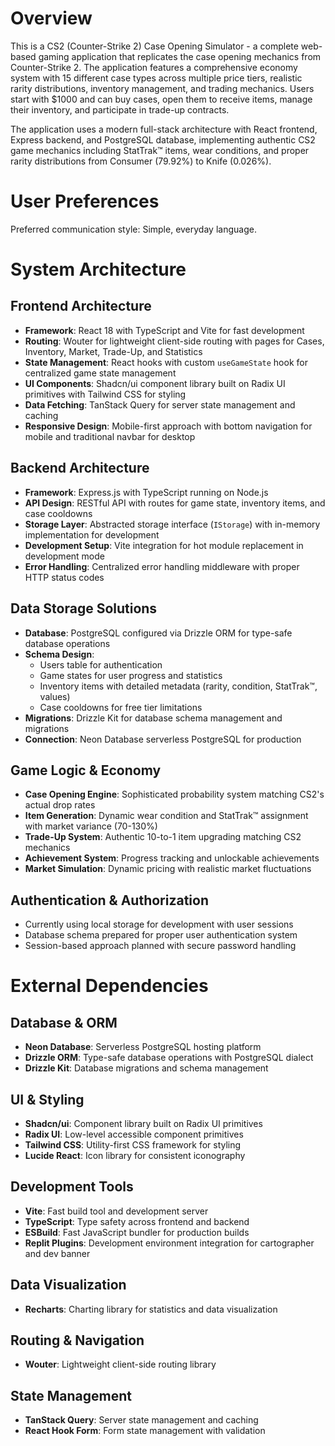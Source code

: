 # Overview

This is a CS2 (Counter-Strike 2) Case Opening Simulator - a complete web-based gaming application that replicates the case opening mechanics from Counter-Strike 2. The application features a comprehensive economy system with 15 different case types across multiple price tiers, realistic rarity distributions, inventory management, and trading mechanics. Users start with $1000 and can buy cases, open them to receive items, manage their inventory, and participate in trade-up contracts.

The application uses a modern full-stack architecture with React frontend, Express backend, and PostgreSQL database, implementing authentic CS2 game mechanics including StatTrak™ items, wear conditions, and proper rarity distributions from Consumer (79.92%) to Knife (0.026%).

# User Preferences

Preferred communication style: Simple, everyday language.

# System Architecture

## Frontend Architecture
- **Framework**: React 18 with TypeScript and Vite for fast development
- **Routing**: Wouter for lightweight client-side routing with pages for Cases, Inventory, Market, Trade-Up, and Statistics
- **State Management**: React hooks with custom `useGameState` hook for centralized game state management
- **UI Components**: Shadcn/ui component library built on Radix UI primitives with Tailwind CSS for styling
- **Data Fetching**: TanStack Query for server state management and caching
- **Responsive Design**: Mobile-first approach with bottom navigation for mobile and traditional navbar for desktop

## Backend Architecture
- **Framework**: Express.js with TypeScript running on Node.js
- **API Design**: RESTful API with routes for game state, inventory items, and case cooldowns
- **Storage Layer**: Abstracted storage interface (`IStorage`) with in-memory implementation for development
- **Development Setup**: Vite integration for hot module replacement in development mode
- **Error Handling**: Centralized error handling middleware with proper HTTP status codes

## Data Storage Solutions
- **Database**: PostgreSQL configured via Drizzle ORM for type-safe database operations
- **Schema Design**: 
  - Users table for authentication
  - Game states for user progress and statistics
  - Inventory items with detailed metadata (rarity, condition, StatTrak™, values)
  - Case cooldowns for free tier limitations
- **Migrations**: Drizzle Kit for database schema management and migrations
- **Connection**: Neon Database serverless PostgreSQL for production

## Game Logic & Economy
- **Case Opening Engine**: Sophisticated probability system matching CS2's actual drop rates
- **Item Generation**: Dynamic wear condition and StatTrak™ assignment with market variance (70-130%)
- **Trade-Up System**: Authentic 10-to-1 item upgrading matching CS2 mechanics
- **Achievement System**: Progress tracking and unlockable achievements
- **Market Simulation**: Dynamic pricing with realistic market fluctuations

## Authentication & Authorization
- Currently using local storage for development with user sessions
- Database schema prepared for proper user authentication system
- Session-based approach planned with secure password handling

# External Dependencies

## Database & ORM
- **Neon Database**: Serverless PostgreSQL hosting platform
- **Drizzle ORM**: Type-safe database operations with PostgreSQL dialect
- **Drizzle Kit**: Database migrations and schema management

## UI & Styling
- **Shadcn/ui**: Component library built on Radix UI primitives
- **Radix UI**: Low-level accessible component primitives
- **Tailwind CSS**: Utility-first CSS framework for styling
- **Lucide React**: Icon library for consistent iconography

## Development Tools
- **Vite**: Fast build tool and development server
- **TypeScript**: Type safety across frontend and backend
- **ESBuild**: Fast JavaScript bundler for production builds
- **Replit Plugins**: Development environment integration for cartographer and dev banner

## Data Visualization
- **Recharts**: Charting library for statistics and data visualization

## Routing & Navigation
- **Wouter**: Lightweight client-side routing library

## State Management
- **TanStack Query**: Server state management and caching
- **React Hook Form**: Form state management with validation
